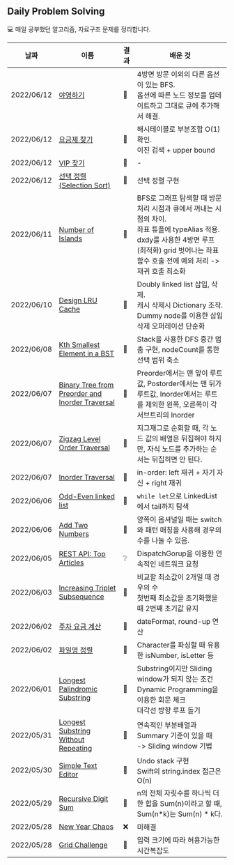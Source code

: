 ## Daily Problem Solving

💻 매일 공부했던 알고리즘, 자료구조 문제를 정리합니다.

| 날짜 | 이름 | 결과 | 배운 것 |
| --- | --- | --- | --- |
| 2022/06/12 | [야영하기](https://bumgeunsong.notion.site/63822af2b147492b873257cd5423c4b2) | 🥇 | 4방면 방문 이외의 다른 옵션이 있는 BFS.</br>옵션에 따른 노드 정보를 업데이트하고 그대로 큐에 추가해서 해결.
| 2022/06/12 | [요금제 찾기](https://bumgeunsong.notion.site/b3fbdbb52e7f4bc1aacd230b5475b6ba) | 🥇 | 해시테이블로 부분조합 O(1) 확인.</br>이진 검색 + upper bound
| 2022/06/12 | [VIP 찾기](https://bumgeunsong.notion.site/VIP-644fcf77f916474f92613a3c9e48f3a7) | 🥇 | -
| 2022/06/12 | [선택 정렬 (Selection Sort)](https://bumgeunsong.notion.site/Selection-Sort-0d65f67326e5408f8482c423aa3e44fe) | 🥇 | 선택 정렬 구현
| 2022/06/11 | [Number of Islands](https://bumgeunsong.notion.site/Number-of-Islands-824a93d1e760476b8d3b64c456bcbeaf) | 🥇 | BFS로 그래프 탐색할 때 방문 처리 시점과 큐에서 꺼내는 시점의 차이.</br>좌표 튜플에 typeAlias 적용. dxdy를 사용한 4방면 루프</br>(최적화) grid 벗어나는 좌표 함수 호출 전에 예외 처리 -> 재귀 호출 최소화
| 2022/06/10 | [Design LRU Cache](https://bumgeunsong.notion.site/Design-LRU-Cache-f16335a50ea746529c3ed41b6cdc32a2) | 🥈 | Doubly linked list 삽입, 삭제.</br>캐시 삭제시 Dictionary 조작.</br>Dummy node를 이용한 삽입 삭제 오퍼레이션 단순화
| 2022/06/08 | [Kth Smallest Element in a BST](https://bumgeunsong.notion.site/Kth-Smallest-Element-in-a-BST-9485d24694464972a657674feadfba81) | 🥇 | Stack을 사용한 DFS 중간 멈춤 구현, nodeCount를 통한 선택 범위 축소
| 2022/06/07 | [Binary Tree from Preorder and Inorder Traversal](https://bumgeunsong.notion.site/Construct-Binary-Tree-from-Preorder-and-Inorder-Traversal-442cfbe1156241aba8bd0ee71d074f32) | 🥇 | Preorder에서는 맨 앞이 루트 값, Postorder에서는 맨 뒤가 루트값, Inorder에서는 루트를 제외한 왼쪽, 오른쪽이 각 서브트리의 Inorder
| 2022/06/07 | [Zigzag Level Order Traversal](https://bumgeunsong.notion.site/Binary-Tree-Zigzag-Level-Order-Traversal-b69c887bca754341b4e70fc19b059718) | 🥈 | 지그재그로 순회할 때, 각 노드 값의 배열은 뒤집혀야 하지만, 자식 노드를 추가하는 순서는 뒤집히면 안 된다.
| 2022/06/07 | [Inorder Traversal](https://bumgeunsong.notion.site/Binary-Tree-Inorder-Traversal-38ea1dc0783c4b58a7e4ad404299ea3f) | 🥇 | in-order: left 재귀 + 자기 자신 + right 재귀
| 2022/06/06 | [Odd-Even linked list](https://bumgeunsong.notion.site/Odd-Even-Linked-List-d9cd1441fca746f4b340277341a9931c) | 🥈 | `while let`으로 LinkedList에서 tail까지 탐색
| 2022/06/06 | [Add Two Numbers](https://bumgeunsong.notion.site/Add-Two-Numbers-88b3a10102004f498984c66ab3156b2d) | 🥇 | 양쪽이 옵셔널일 때는 switch와 패턴 매칭을 사용해 경우의 수를 나눌 수 있음.
| 2022/06/05 | [REST API: Top Articles](https://bumgeunsong.notion.site/REST-API-Top-Articles-db313221e17248769ac20348aa7556e9) | ❔ | DispatchGorup을 이용한 연속적인 네트워크 요청
| 2022/06/03 | [Increasing Triplet Subsequence](https://bumgeunsong.notion.site/Increasing-Triplet-Subsequence-1a8e81777ce040a8a77003b920ed19c4) | 🥉 | 비교할 최소값이 2개일 때 경우의 수</br>첫번째 최소값을 초기화했을 때 2번째 초기값 유지
| 2022/06/02 | [주차 요금 계산](https://bumgeunsong.notion.site/8e208c02b8214791be4c104b4d210ec7) | 🥇 | dateFormat, round-up 연산
| 2022/06/02 | [파일명 정렬](https://bumgeunsong.notion.site/a1bbfcadc3514308bd6b2887a1c1f8eb) | 🥇 | Character를 파싱할 때 유용한 isNumber, isLetter 등 
| 2022/06/01 | [Longest Palindromic Substring](https://bumgeunsong.notion.site/Longest-Palindromic-Substring-9a2f53ef0de7467db6e5f68559b46fd3) | 🥉 | Substring이지만 Sliding window가 되지 않는 조건</br>Dynamic Programming을 이용한 회문 체크</br>대각선 방향 루프 돌기
| 2022/05/31 | [Longest Substring Without Repeating](https://bumgeunsong.notion.site/Longest-Substring-Without-Repeating-Characters-b61a6fc96ad24722a64c40279f6562f5) | 🥇 | 연속적인 부분배열과 Summary 기준이 있을 때 </br>-> Sliding window 기법
| 2022/05/30 | [Simple Text Editor](https://bumgeunsong.notion.site/Simple-Text-Editor-2397d9adfee84bc498df7077abdb3fab) | 🥈 | Undo stack 구현</br>Swift의 string.index 접근은 O(n)
| 2022/05/29 | [Recursive Digit Sum](https://bumgeunsong.notion.site/Recursive-Digit-Sum-acaef583654e49938dd6eca9ab5a45cf) | 🥇 | n의 전체 자릿수를 하나씩 더한 합을 Sum(n)이라고 할 때, Sum(n*k)는 Sum(n) * k다. 
| 2022/05/28 | [New Year Chaos](https://bumgeunsong.notion.site/Grid-Challenge-5ef122ab0b86442ab5e8f935d924d180) | ❌ | 미해결
| 2022/05/28 | [Grid Challenge](https://bumgeunsong.notion.site/Grid-Challenge-5ef122ab0b86442ab5e8f935d924d180) | 🥇 | 입력 크기에 따라 허용가능한 시간복잡도
